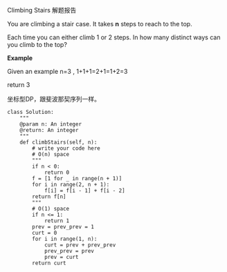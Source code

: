Climbing Stairs 解题报告

You are climbing a stair case. It takes **n** steps to reach to the top.

Each time you can either climb 1 or 2 steps. In how many distinct ways can you climb to the top?

**Example**

Given an example n=3 , 1+1+1=2+1=1+2=3

return 3

坐标型DP，跟斐波那契序列一样。

```
class Solution:
    """
    @param n: An integer
    @return: An integer
    """
    def climbStairs(self, n):
        # write your code here
        # O(n) space
        """
        if n < 0:
            return 0
        f = [1 for _ in range(n + 1)]
        for i in range(2, n + 1):
            f[i] = f[i - 1] + f[i - 2]
        return f[n]
        """
        # O(1) space
        if n <= 1:
            return 1
        prev = prev_prev = 1
        curt = 0
        for i in range(1, n):
            curt = prev + prev_prev
            prev_prev = prev
            prev = curt
        return curt

```

  
  


  




